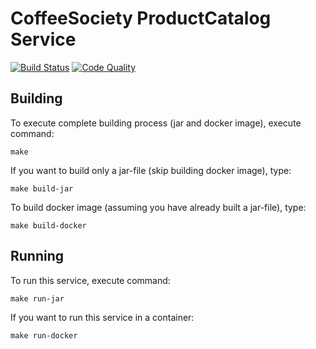 # CoffeeSociety ProductCatalog Service
[![Build Status](https://travis-ci.org/asc-lab/coffee-society-product-catalog.svg?branch=master)](https://travis-ci.org/asc-lab/coffee-society-product-catalog)
[![Code Quality](https://sonarcloud.io/api/project_badges/measure?project=pl.altkom.coffee.productcatalog%3Aproductcatalog-parent&metric=alert_status)](https://sonarcloud.io/dashboard?id=pl.altkom.coffee.productcatalog%3Aproductcatalog-parent)

## Building

To execute complete building process (jar and docker image), execute command:

```
make
```

If you want to build only a jar-file (skip building docker image), type:

```
make build-jar
```

To build docker image (assuming you have already built a jar-file), type:

```
make build-docker
```

## Running

To run this service, execute command:

```
make run-jar
```

If you want to run this service in a container:

```
make run-docker
```
